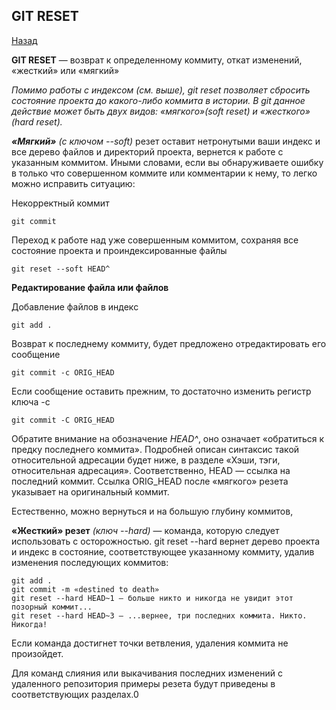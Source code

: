 ## GIT RESET
[Назад](./readme.md)

**GIT RESET** — возврат к определенному коммиту, откат изменений, «жесткий» или «мягкий»

*Помимо работы с индексом (см. выше), git reset позволяет сбросить состояние проекта до какого-либо коммита в истории. В git данное действие может быть двух видов: «мягкого»(soft reset) и «жесткого» (hard reset).*

***«Мягкий»*** *(с ключом --soft)* резет оставит нетронутыми ваши индекс и все дерево файлов и директорий проекта, вернется к работе с указанным коммитом. Иными словами, если вы обнаруживаете ошибку в только что совершенном коммите или комментарии к нему, то легко можно исправить ситуацию:

Некорректный коммит
```
git commit
```
Переход к работе над уже совершенным коммитом, сохраняя все состояние проекта и проиндексированные файлы
```
git reset --soft HEAD^
```
**Редактирование файла или файлов**

Добавление файлов в индекс
```
git add .
```
Возврат к последнему коммиту, будет предложено отредактировать его сообщение
```
git commit -c ORIG_HEAD
```
Если сообщение оставить прежним, то достаточно изменить регистр ключа -с
```
git commit -C ORIG_HEAD
```
Обратите внимание на обозначение *HEAD^*, оно означает «обратиться к предку последнего коммита». Подробней описан синтаксис такой относительной адресации будет ниже, в разделе «Хэши, тэги, относительная адресация». Соответственно, HEAD — ссылка на последний коммит. Ссылка ORIG_HEAD после «мягкого» резета указывает на оригинальный коммит.

Естественно, можно вернуться и на большую глубину коммитов,

**«Жесткий» резет** *(ключ --hard)* — команда, которую следует использовать с осторожностью. git reset --hard вернет дерево проекта и индекс в состояние, соответствующее указанному коммиту, удалив изменения последующих коммитов:
```
git add .
git commit -m «destined to death»
git reset --hard HEAD~1 — больше никто и никогда не увидит этот позорный коммит...
git reset --hard HEAD~3 — ...вернее, три последних коммита. Никто. Никогда!
```
Если команда достигнет точки ветвления, удаления коммита не произойдет.

Для команд слияния или выкачивания последних изменений с удаленного репозитория примеры резета будут приведены в соответствующих разделах.0
